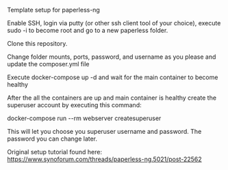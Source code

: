 Template setup for paperless-ng

Enable SSH, login via putty (or other ssh client tool of your choice), execute sudo -i to become root and go to a new paperless folder.

Clone this repository.

Change folder mounts, ports, password, and username as you please and update the composer.yml file

Execute docker-compose up -d and wait for the main container to become healthy

After the all the containers are up and main container is healthy create the superuser account by executing this command:

docker-compose run --rm webserver createsuperuser

This will let you choose you superuser username and password. The password you can change later.

Original setup tutorial found here:
https://www.synoforum.com/threads/paperless-ng.5021/post-22562
